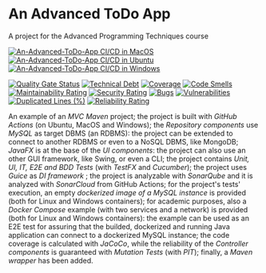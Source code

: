# An Advanced ToDo App
A project for the Advanced Programming Techniques course

[![An-Advanced-ToDo-App CI/CD in MacOS](https://github.com/nikleo-eng/an-advanced-todo-app/actions/workflows/mac-os.yml/badge.svg)](https://github.com/nikleo-eng/an-advanced-todo-app/actions/workflows/mac-os.yml)
[![An-Advanced-ToDo-App CI/CD in Ubuntu](https://github.com/nikleo-eng/an-advanced-todo-app/actions/workflows/ubuntu.yml/badge.svg)](https://github.com/nikleo-eng/an-advanced-todo-app/actions/workflows/ubuntu.yml)
[![An-Advanced-ToDo-App CI/CD in Windows](https://github.com/nikleo-eng/an-advanced-todo-app/actions/workflows/windows.yml/badge.svg)](https://github.com/nikleo-eng/an-advanced-todo-app/actions/workflows/windows.yml)

[![Quality Gate Status](https://sonarcloud.io/api/project_badges/measure?project=nikleo-eng_an-advanced-todo-app&metric=alert_status)](https://sonarcloud.io/summary/new_code?id=nikleo-eng_an-advanced-todo-app)
[![Technical Debt](https://sonarcloud.io/api/project_badges/measure?project=nikleo-eng_an-advanced-todo-app&metric=sqale_index)](https://sonarcloud.io/summary/new_code?id=nikleo-eng_an-advanced-todo-app)
[![Coverage](https://sonarcloud.io/api/project_badges/measure?project=nikleo-eng_an-advanced-todo-app&metric=coverage)](https://sonarcloud.io/summary/new_code?id=nikleo-eng_an-advanced-todo-app)
[![Code Smells](https://sonarcloud.io/api/project_badges/measure?project=nikleo-eng_an-advanced-todo-app&metric=code_smells)](https://sonarcloud.io/summary/new_code?id=nikleo-eng_an-advanced-todo-app)
[![Maintainability Rating](https://sonarcloud.io/api/project_badges/measure?project=nikleo-eng_an-advanced-todo-app&metric=sqale_rating)](https://sonarcloud.io/summary/new_code?id=nikleo-eng_an-advanced-todo-app)
[![Security Rating](https://sonarcloud.io/api/project_badges/measure?project=nikleo-eng_an-advanced-todo-app&metric=security_rating)](https://sonarcloud.io/summary/new_code?id=nikleo-eng_an-advanced-todo-app)
[![Bugs](https://sonarcloud.io/api/project_badges/measure?project=nikleo-eng_an-advanced-todo-app&metric=bugs)](https://sonarcloud.io/summary/new_code?id=nikleo-eng_an-advanced-todo-app)
[![Vulnerabilities](https://sonarcloud.io/api/project_badges/measure?project=nikleo-eng_an-advanced-todo-app&metric=vulnerabilities)](https://sonarcloud.io/summary/new_code?id=nikleo-eng_an-advanced-todo-app)
[![Duplicated Lines (%)](https://sonarcloud.io/api/project_badges/measure?project=nikleo-eng_an-advanced-todo-app&metric=duplicated_lines_density)](https://sonarcloud.io/summary/new_code?id=nikleo-eng_an-advanced-todo-app)
[![Reliability Rating](https://sonarcloud.io/api/project_badges/measure?project=nikleo-eng_an-advanced-todo-app&metric=reliability_rating)](https://sonarcloud.io/summary/new_code?id=nikleo-eng_an-advanced-todo-app)

An example of an *MVC Maven* project; the project is built with *GitHub Actions* (on Ubuntu, MacOS and Windows); the *Repository components* use *MySQL* as target DBMS (an RDBMS): the project can be extended to connect to another RDBMS or even to a NoSQL DBMS, like MongoDB; *JavaFX* is at the base of the *UI components*: the project can also use an other GUI framework, like Swing, or even a CLI; the project contains *Unit, UI, IT, E2E and BDD Tests* (with *TestFX* and *Cucumber*); the project uses *Guice* as *DI framework* ; the project is analyzable with *SonarQube* and it is analyzed with *SonarCloud* from GitHub Actions; for the project's tests' execution, an empty *dockerized image of a MySQL instance* is provided (both for Linux and Windows containers); for academic purposes, also a *Docker Compose* example (with two services and a network) is provided (both for Linux and Windows containers): the example can be used as an E2E test for assuring that the builded, dockerized and running Java application can connect to a dockerized MySQL instance; the code coverage is calculated with *JaCoCo*, while the reliability of the *Controller components* is guaranteed with *Mutation Tests* (with *PIT*); finally, a *Maven wrapper* has been added.